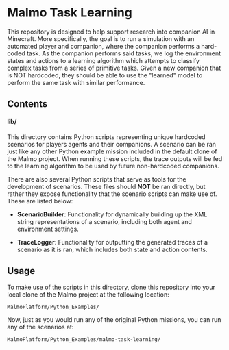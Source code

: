 # Malmo Task Learning

This repository is designed to help support research into companion AI in Minecraft. More specifically, the goal is to run a simulation with an automated player and companion, where the companion performs a hard-coded task. As the companion performs said tasks, we log the environment states and actions to a learning algorithm which attempts to classify complex tasks from a series of primitive tasks. Given a new companion that is NOT hardcoded, they should be able to use the "learned" model to perform the same task with similar performance.

## Contents

#### lib/

This directory contains Python scripts representing unique hardcoded scenarios for players agents and their companions. A scenario can be ran just like any other Python example mission included in the default clone of the Malmo project. When running these scripts, the trace outputs will be fed to the learning algorithm to be used by future non-hardcoded companions.

There are also several Python scripts that serve as tools for the development of scenarios. These files should **NOT** be ran directly, but rather they expose functionality that the scenario scripts can make use of. These are listed below:

- **ScenarioBuilder**: Functionality for dynamically building up the XML string representations of a scenario, including both agent and environment settings.

- **TraceLogger**: Functionality for outputting the generated traces of a scenario as it is ran, which includes both state and action contents.

## Usage

To make use of the scripts in this directory, clone this repository into your local clone of the Malmo project at the following location:

```
MalmoPlatform/Python_Examples/
```

Now, just as you would run any of the original Python missions, you can run any of the scenarios at:

```
MalmoPlatform/Python_Examples/malmo-task-learning/
```